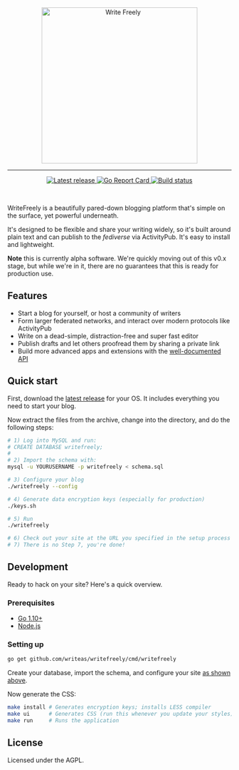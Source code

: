 &nbsp;
<p align="center">
	<a href="https://writefreely.org"><img src="https://writefreely.org/writefreely.svg" width="350px" alt="Write Freely" /></a>
</p>
<hr />
<p align="center">
	<a href="https://github.com/writeas/writefreely/releases/">
		<img src="https://img.shields.io/github/release/writeas/writefreely.svg" alt="Latest release" />
	</a>
	<a href="https://goreportcard.com/report/github.com/writeas/writefreely">
		<img src="https://goreportcard.com/badge/github.com/writeas/writefreely" alt="Go Report Card" />
	</a>
	<a href="https://travis-ci.org/writeas/writefreely">
		<img src="https://travis-ci.org/writeas/writefreely.svg" alt="Build status" />
	</a>
</p>
&nbsp;

WriteFreely is a beautifully pared-down blogging platform that's simple on the surface, yet powerful underneath.

It's designed to be flexible and share your writing widely, so it's built around plain text and can publish to the _fediverse_ via ActivityPub. It's easy to install and lightweight.

**Note** this is currently alpha software. We're quickly moving out of this v0.x stage, but while we're in it, there are no guarantees that this is ready for production use.

## Features

* Start a blog for yourself, or host a community of writers
* Form larger federated networks, and interact over modern protocols like ActivityPub
* Write on a dead-simple, distraction-free and super fast editor
* Publish drafts and let others proofread them by sharing a private link
* Build more advanced apps and extensions with the [well-documented API](https://developers.write.as/docs/api/)

## Quick start

First, download the [latest release](https://github.com/writeas/writefreely/releases/latest) for your OS. It includes everything you need to start your blog.

Now extract the files from the archive, change into the directory, and do the following steps:

```bash
# 1) Log into MySQL and run:
# CREATE DATABASE writefreely;
#
# 2) Import the schema with:
mysql -u YOURUSERNAME -p writefreely < schema.sql

# 3) Configure your blog
./writefreely --config

# 4) Generate data encryption keys (especially for production)
./keys.sh

# 5) Run
./writefreely

# 6) Check out your site at the URL you specified in the setup process
# 7) There is no Step 7, you're done!
```

## Development

Ready to hack on your site? Here's a quick overview.

### Prerequisites

* [Go 1.10+](https://golang.org/dl/)
* [Node.js](https://nodejs.org/en/download/)

### Setting up

```bash
go get github.com/writeas/writefreely/cmd/writefreely
```

Create your database, import the schema, and configure your site [as shown above](#quick-start).

Now generate the CSS:

```bash
make install # Generates encryption keys; installs LESS compiler
make ui      # Generates CSS (run this whenever you update your styles)
make run     # Runs the application
```

## License

Licensed under the AGPL.

